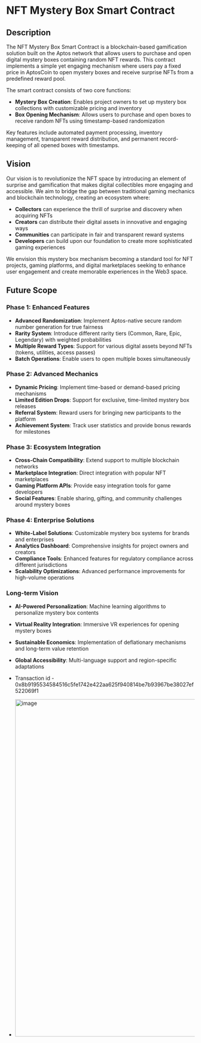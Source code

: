 # NFT Mystery Box Smart Contract

## Description

The NFT Mystery Box Smart Contract is a blockchain-based gamification solution built on the Aptos network that allows users to purchase and open digital mystery boxes containing random NFT rewards. This contract implements a simple yet engaging mechanism where users pay a fixed price in AptosCoin to open mystery boxes and receive surprise NFTs from a predefined reward pool.

The smart contract consists of two core functions:
- **Mystery Box Creation**: Enables project owners to set up mystery box collections with customizable pricing and inventory
- **Box Opening Mechanism**: Allows users to purchase and open boxes to receive random NFTs using timestamp-based randomization

Key features include automated payment processing, inventory management, transparent reward distribution, and permanent record-keeping of all opened boxes with timestamps.

## Vision

Our vision is to revolutionize the NFT space by introducing an element of surprise and gamification that makes digital collectibles more engaging and accessible. We aim to bridge the gap between traditional gaming mechanics and blockchain technology, creating an ecosystem where:

- **Collectors** can experience the thrill of surprise and discovery when acquiring NFTs
- **Creators** can distribute their digital assets in innovative and engaging ways
- **Communities** can participate in fair and transparent reward systems
- **Developers** can build upon our foundation to create more sophisticated gaming experiences

We envision this mystery box mechanism becoming a standard tool for NFT projects, gaming platforms, and digital marketplaces seeking to enhance user engagement and create memorable experiences in the Web3 space.

## Future Scope

### Phase 1: Enhanced Features
- **Advanced Randomization**: Implement Aptos-native secure random number generation for true fairness
- **Rarity System**: Introduce different rarity tiers (Common, Rare, Epic, Legendary) with weighted probabilities
- **Multiple Reward Types**: Support for various digital assets beyond NFTs (tokens, utilities, access passes)
- **Batch Operations**: Enable users to open multiple boxes simultaneously

### Phase 2: Advanced Mechanics
- **Dynamic Pricing**: Implement time-based or demand-based pricing mechanisms
- **Limited Edition Drops**: Support for exclusive, time-limited mystery box releases
- **Referral System**: Reward users for bringing new participants to the platform
- **Achievement System**: Track user statistics and provide bonus rewards for milestones

### Phase 3: Ecosystem Integration
- **Cross-Chain Compatibility**: Extend support to multiple blockchain networks
- **Marketplace Integration**: Direct integration with popular NFT marketplaces
- **Gaming Platform APIs**: Provide easy integration tools for game developers
- **Social Features**: Enable sharing, gifting, and community challenges around mystery boxes

### Phase 4: Enterprise Solutions
- **White-Label Solutions**: Customizable mystery box systems for brands and enterprises
- **Analytics Dashboard**: Comprehensive insights for project owners and creators
- **Compliance Tools**: Enhanced features for regulatory compliance across different jurisdictions
- **Scalability Optimizations**: Advanced performance improvements for high-volume operations

### Long-term Vision
- **AI-Powered Personalization**: Machine learning algorithms to personalize mystery box contents
- **Virtual Reality Integration**: Immersive VR experiences for opening mystery boxes
- **Sustainable Economics**: Implementation of deflationary mechanisms and long-term value retention
- **Global Accessibility**: Multi-language support and region-specific adaptations

- Transaction id - 0x8b9195534584516c5fe1742e422aa625f940814be7b93967be38027ef522069f1
- <img width="1316" height="902" alt="image" src="https://github.com/user-attachments/assets/d80e0872-d88c-43c5-b877-e6a00f9047fb" />
